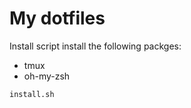 # My dotfiles

Install script install the following packges:

- tmux
- oh-my-zsh

```bash
install.sh
```
